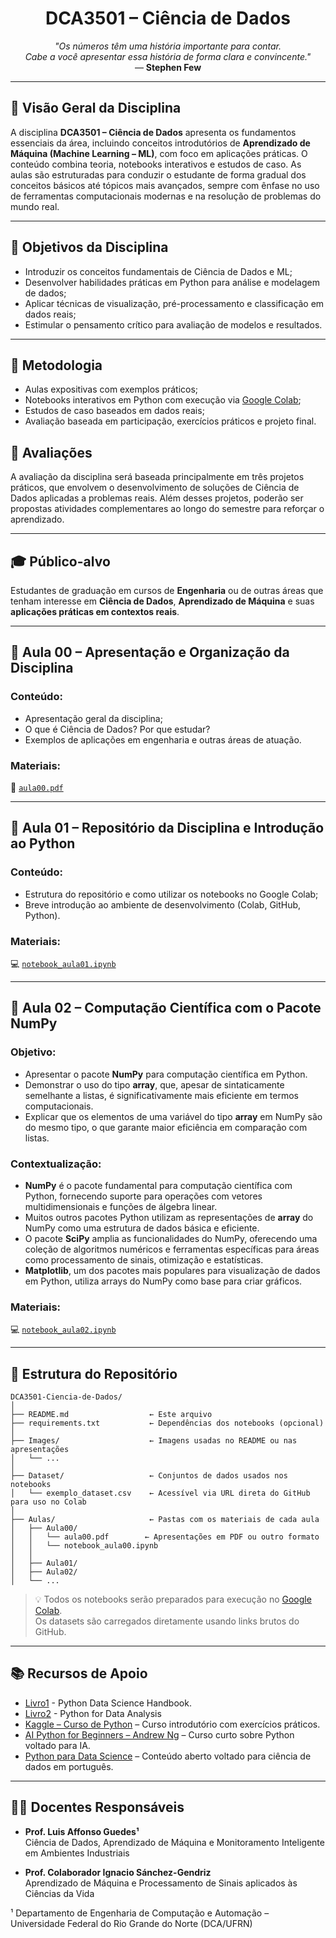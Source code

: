 <h1 align="center">DCA3501 – Ciência de Dados</h1>


<p align="center">
  <em>"Os números têm uma história importante para contar.<br>
  Cabe a você apresentar essa história de forma clara e convincente."</em><br>
  — <strong>Stephen Few</strong>
</p>

---

## 🧭 Visão Geral da Disciplina

A disciplina **DCA3501 – Ciência de Dados** apresenta os fundamentos essenciais da área, incluindo conceitos introdutórios de **Aprendizado de Máquina (Machine Learning – ML)**, com foco em aplicações práticas. O conteúdo combina teoria, notebooks interativos e estudos de caso. As aulas são estruturadas para conduzir o estudante de forma gradual dos conceitos básicos até tópicos mais avançados, sempre com ênfase no uso de ferramentas computacionais modernas e na resolução de problemas do mundo real.

---

## 🎯 Objetivos da Disciplina

- Introduzir os conceitos fundamentais de Ciência de Dados e ML;
- Desenvolver habilidades práticas em Python para análise e modelagem de dados;
- Aplicar técnicas de visualização, pré-processamento e classificação em dados reais;
- Estimular o pensamento crítico para avaliação de modelos e resultados.

---

## 🧪 Metodologia

- Aulas expositivas com exemplos práticos;
- Notebooks interativos em Python com execução via [Google Colab](https://colab.research.google.com);
- Estudos de caso baseados em dados reais;
- Avaliação baseada em participação, exercícios práticos e projeto final.

## 📝 Avaliações
A avaliação da disciplina será baseada principalmente em três projetos práticos, que envolvem o desenvolvimento de soluções de Ciência de Dados aplicadas a problemas reais. Além desses projetos, poderão ser propostas atividades complementares ao longo do semestre para reforçar o aprendizado.

---

## 🎓 Público-alvo

Estudantes de graduação em cursos de **Engenharia** ou de outras áreas que tenham interesse em **Ciência de Dados**, **Aprendizado de Máquina** e suas **aplicações práticas em contextos reais**.

---

## 📘 Aula 00 – Apresentação e Organização da Disciplina

### Conteúdo:
- Apresentação geral da disciplina;
- O que é Ciência de Dados? Por que estudar?
- Exemplos de aplicações em engenharia e outras áreas de atuação.

### Materiais:

📄 [`aula00.pdf`](Aulas/Aula00/aula00.pdf)

---

## 📘 Aula 01 – Repositório da Disciplina e Introdução ao Python

### Conteúdo:
- Estrutura do repositório e como utilizar os notebooks no Google Colab;
- Breve introdução ao ambiente de desenvolvimento (Colab, GitHub, Python).

### Materiais:

💻 [`notebook_aula01.ipynb`](Aulas/Aula01/Aula01_Introducao_ao_Python.ipynb)  

---

## 📘 Aula 02 – Computação Científica com o Pacote NumPy

### Objetivo:
- Apresentar o pacote **NumPy** para computação científica em Python.
- Demonstrar o uso do tipo **array**, que, apesar de sintaticamente semelhante a listas, é significativamente mais eficiente em termos computacionais.
- Explicar que os elementos de uma variável do tipo **array** em NumPy são do mesmo tipo, o que garante maior eficiência em comparação com listas.

### Contextualização:
- **NumPy** é o pacote fundamental para computação científica com Python, fornecendo suporte para operações com vetores multidimensionais e funções de álgebra linear.
- Muitos outros pacotes Python utilizam as representações de **array** do NumPy como uma estrutura de dados básica e eficiente.
- O pacote **SciPy** amplia as funcionalidades do NumPy, oferecendo uma coleção de algoritmos numéricos e ferramentas específicas para áreas como processamento de sinais, otimização e estatísticas.
- **Matplotlib**, um dos pacotes mais populares para visualização de dados em Python, utiliza arrays do NumPy como base para criar gráficos.

### Materiais:

💻 [`notebook_aula02.ipynb`](Aulas/Aula02/Aula02-Pacote_Numpy.ipynb)  

---

## 📁 Estrutura do Repositório

```plaintext
DCA3501-Ciencia-de-Dados/
│
├── README.md                  ← Este arquivo
├── requirements.txt           ← Dependências dos notebooks (opcional)
│
├── Images/                    ← Imagens usadas no README ou nas apresentações
│   └── ...
│
├── Dataset/                   ← Conjuntos de dados usados nos notebooks
│   └── exemplo_dataset.csv    ← Acessível via URL direta do GitHub para uso no Colab
│
├── Aulas/                     ← Pastas com os materiais de cada aula
│   ├── Aula00/                
│   │   └── aula00.pdf        ← Apresentações em PDF ou outro formato
│   │   └── notebook_aula00.ipynb
│   │
│   ├── Aula01/
│   ├── Aula02/
│   └── ...
```

> 💡 Todos os notebooks serão preparados para execução no [Google Colab](https://colab.research.google.com).  
> Os datasets são carregados diretamente usando links brutos do GitHub.

---

## 📚 Recursos de Apoio

- [Livro1](https://jakevdp.github.io/PythonDataScienceHandbook/) - Python Data Science Handbook.
- [Livro2](https://wesmckinney.com/book/) - Python for Data Analysis
- [Kaggle – Curso de Python](https://www.kaggle.com/learn/python) – Curso introdutório com exercícios práticos.  
- [AI Python for Beginners – Andrew Ng](https://www.deeplearning.ai/short-courses/ai-python-for-beginners/) – Curso curto sobre Python voltado para IA.  
- [Python para Data Science](https://github.com/codenation-dev/Data-Science-Online) – Conteúdo aberto voltado para ciência de dados em português.

---

## 👨‍🏫 Docentes Responsáveis

- **Prof. Luis Affonso Guedes¹**  
  Ciência de Dados, Aprendizado de Máquina e Monitoramento Inteligente em Ambientes Industriais  

- **Prof. Colaborador Ignacio Sánchez-Gendriz**  
  Aprendizado de Máquina e Processamento de Sinais aplicados às Ciências da Vida  

¹ Departamento de Engenharia de Computação e Automação – Universidade Federal do Rio Grande do Norte (DCA/UFRN)
